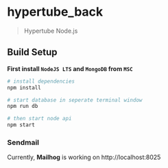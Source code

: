 # hypertube_back

> Hypertube Node.js

## Build Setup

__First install `NodeJS LTS` and `MongoDB` from `MSC`__ 

``` bash
# install dependencies
npm install

# start database in seperate terminal window
npm run db

# then start node api
npm start
```

### Sendmail
Currently, __Mailhog__ is working on http://localhost:8025
